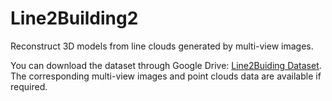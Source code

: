 # Line2Building2
Reconstruct 3D models from line clouds generated by multi-view images.

You can download the dataset through Google Drive: [Line2Buiding Dataset](https://drive.google.com/drive/folders/172dIp7-UXDMvKA4Enj_mFWbJJfMTFFoC?usp=sharing). The corresponding multi-view images and point clouds data are available if required.
